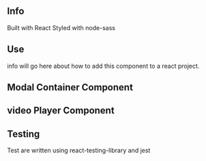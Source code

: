<!-- Modal Video Player README -->

## Info
Built with React
Styled with node-sass

## Use
info will go here about how to add this component to a react project.

## Modal Container Component

## video Player Component

## Testing
Test are written using react-testing-library and jest